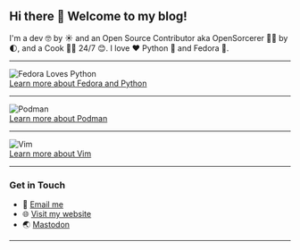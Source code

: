 ## Hi there 👋 Welcome to my blog!

I'm a dev 🤓 by ☀️ and an Open Source Contributor aka OpenSorcerer 🧙‍♂️ by 🌓, and a Cook 👨‍🍳 24/7 😊. I love ❤️ Python 🐍 and Fedora 🐧.

---

![Fedora Loves Python](https://fedoralovespython.org/static/img/fedoralovespython.svg)  
[Learn more about Fedora and Python](https://fedoralovespython.org/)

---

![Podman](https://i0.wp.com/blog.podman.io/wp-content/uploads/2023/08/SelkiePodParty.png?fit=592%2C653&ssl=1)  
[Learn more about Podman](https://podman.io/)

---

![Vim](https://preview.redd.it/every-day-i-lived-without-knowing-you-were-wasted-i-love-you-v0-827poea681q81.jpg?auto=webp&s=4583a86797c7ea9c5ed4a62a87ee716a07e27faf)  
[Learn more about Vim](https://www.vim.org)

---

### Get in Touch
- 📧 [Email me](mailto:itskanishkp.py@gmail.com)  
- 🌐 [Visit my website](https://kanishkk.me/)
- 🌏 [Mastodon](https://fosstodon.org/@itskanishkp)

---

